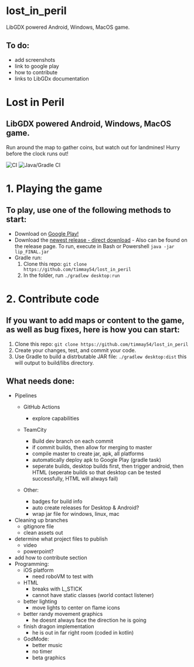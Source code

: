 # lost_in_peril
LibGDX powered Android, Windows, MacOS game.

## To do:
* add screenshots
* link to google play
* how to contribute
* links to LibGDx documentation

# Lost in Peril
## LibGDX powered Android, Windows, MacOS game.
Run around the map to gather coins, but watch out for landmines! Hurry before the clock runs out!

![CI](https://github.com/timmay54/lost_in_peril/workflows/CI/badge.svg)
![Java/Gradle CI](https://github.com/timmay54/lost_in_peril/workflows/Java/Gradle%20CI/badge.svg?branch=master)

# 1. Playing the game
## To play, use one of the following methods to start:
* Download on [Google Play!](https://play.google.com/store/apps/details?id=com.freebandz.lost_in_peril)
* Download the [newest release - direct download](https://github.com/timmay54/lost_in_peril/releases/download/v0.0.1/lip_FINAL.jar) - Also can be found on the release page.
  To run, execute in Bash or Powershell `java -jar lip_FINAL.jar`
* Gradle run:
  1. Clone this repo: `git clone https://github.com/timmay54/lost_in_peril`
  2. In the folder, run `./gradlew desktop:run`
  
# 2. Contribute code
## If you want to add maps or content to the game, as well as bug fixes, here is how you can start:
1. Clone this repo: `git clone https://github.com/timmay54/lost_in_peril`
2. Create your changes, test, and commit your code. 
3. Use Gradle to build a distrbutable JAR file: `./gradlew desktop:dist`
  this will output to build/libs directory.










## What needs done:
* Pipelines
    * GitHub Actions
        * explore capabilities 
    * TeamCity 
        * Build dev branch on each commit
        * if commit builds, then allow for merging to master
        * compile master to create jar, apk, all platforms
        * automatically deploy apk to Google Play (gradle task)
        * seperate builds, desktop builds first, then trigger android, then HTML (seperate builds so that desktop can be tested successfully, HTML will always fail)

    * Other:
        * badges for build info
        * auto create releases for Desktop & Android?
        * wrap jar file for windows, linux, mac
* Cleaning up branches
    * gitignore file
    * clean assets out
* determine what project files to publish
    * video
    * powerpoint?
* add how to contribute section
* Programming:
    * iOS platform 
        * need roboVM to test with
    * HTML 
        * breaks with L_STICK
        * cannot have static classes (world contact listener)
    * better lighting
        * move lights to center on flame icons
    * better randy movement graphics
        * he doesnt always face the direction he is going
    * finish dragon implementation
        * he is out in far right room (coded in kotlin)
    * GodMode:
        * better music
        * no timer
        * beta graphics